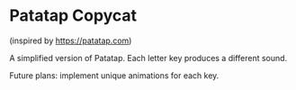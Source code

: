 # Patatap Copycat

(inspired by https://patatap.com)

A simplified version of Patatap. Each letter key produces a different sound. 

Future plans: implement unique animations for each key.

